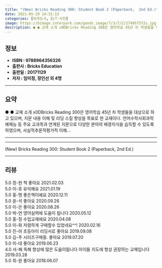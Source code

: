 ```yaml
---
title: "(New) Bricks Reading 300: Student Book 2 (Paperback,  2nd Ed.)"
date: 2021-05-29 14:31:13
categories: [외국도서, ELT-사전]
image: https://bimage.interpark.com/goods_image/7/3/7/2/274957372s.jpg
description: ● ● 교재 소개 x0DBricks Reading 300은 영어학습 45년 차 학생들을 대상으로 하고 있으며, 지문 내용 이해 및 리딩 스킬 향상을 목표로 한 교재이다. 언어수학사회과학예체능 등 주요 교과목과 연계된 지문으로 다양한 분야의 배경지식을 습득할 수 있도록 하였으며, 사실
---
```


## **정보**

- **ISBN : 9788964356326**
- **출판사 : Bricks Education**
- **출판일 : 20171129**
- **저자 : 임미정, 장인선 외 4명**

------



## **요약**

●  ●  교재 소개 x0DBricks Reading 300은 영어학습 45년 차 학생들을 대상으로 하고 있으며, 지문 내용 이해 및 리딩 스킬 향상을 목표로 한 교재이다. 언어수학사회과학예체능 등 주요 교과목과 연계된 지문으로 다양한 분야의 배경지식을 습득할 수 있도록 하였으며, 사실적추론적평가적 이해... 

------



------


(New) Bricks Reading 300: Student Book 2 (Paperback,  2nd Ed.) 

------


## **리뷰** 

5.0 정-현 책 좋아요 2021.02.03 <br/>5.0 이-호 유익해요 2021.01.19 <br/>5.0 홍-명 좋은책이예요  2020.12.11 <br/>5.0 윤-석 좋아요 2020.09.26 <br/>5.0 이-은 좋아요 2020.08.26 <br/>5.0 박-연 영어실력에 도움이 됩니다 2020.05.12 <br/>5.0 홍-정 수업교재에요 2020.04.08 <br/>5.0 이-화 저령하게 구매할수 있었네요^^! 2020.02.16 <br/>5.0 진-아 초등아이 리딩서로 좋아요 2019.09.08 <br/>5.0 김-주 시리즈구매중. 좋아요 2019.07.20 <br/>5.0 이-대 좋아요 2019.06.23 <br/>4.0 서-해 독해 향상에 많은 도움이됩니다  아이들 지도에 항상 권장하는 교재입니다
 2019.03.28 <br/>5.0 최-원 좋아요 2018.06.07 <br/>